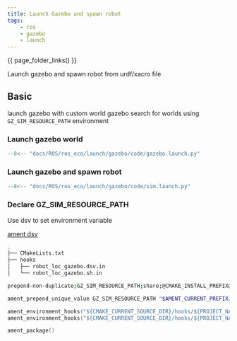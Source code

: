 ```yaml
---
title: Launch Gazebo and spawn robot
tags:
    - ros
    - gazebo
    - launch
---
```

{{ page_folder_links() }}

Launch gazebo and spawn robot from urdf/xacro file

## Basic

launch gazebo with custom world
gazebo search for worlds using `GZ_SIM_RESOURCE_PATH` environment

### Launch gazebo world
```python title="gazebo.launch.py"
--8<-- "docs/ROS/ros_eco/launch/gazebo/code/gazebo.launch.py"
```


### Launch gazebo and spawn robot
```python title="sim.launch.py"
--8<-- "docs/ROS/ros_eco/launch/gazebo/code/sim.launch.py"
```

### Declare GZ_SIM_RESOURCE_PATH

Use dsv to set environment variable

[ament dsv](/ROS/ros_eco/build_system/ament)

```bash
.
├── CMakeLists.txt
├── hooks
│   ├── robot_loc_gazebo.dsv.in
│   └── robot_loc_gazebo.sh.in
```

```bash title="robot_loc_gazebo.dsv.in"
prepend-non-duplicate;GZ_SIM_RESOURCE_PATH;share;@CMAKE_INSTALL_PREFIX@/share/robot_loc_gazebo/worlds
```

```bash title="obot_loc_gazebo.sh.in"
ament_prepend_unique_value GZ_SIM_RESOURCE_PATH "$AMENT_CURRENT_PREFIX/share/@PROJECT_NAME@/worlds"
```

```c title="CMakeLists.txt"
ament_environment_hooks("${CMAKE_CURRENT_SOURCE_DIR}/hooks/${PROJECT_NAME}.dsv.in")
ament_environment_hooks("${CMAKE_CURRENT_SOURCE_DIR}/hooks/${PROJECT_NAME}.sh.in")

ament_package()
```
